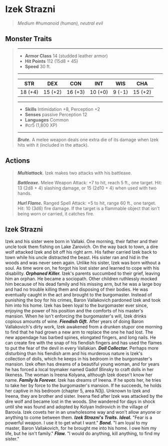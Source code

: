# Izek Strazni
>*Medium #humanoid (human), neutral evil*
## Monster Traits
>___
>- **Armor Class** 14 (studded leather armor)
>- **Hit Points** 112 (15d8 + 45)
>- **Speed** 30 ft.
>___
>|STR|DEX|CON|INT|WIS|CHA|
>|:---:|:---:|:---:|:---:|:---:|:---:|
>|18 (+4)|15 (+2)|16 (+3)|10 (+0)|9 (-1)|15 (+2)|
>___
>- **Skills** Intimidation +8, Perception +2
>- **Senses** passive Perception 12
>- **Languages** Common
>- #cr5 (1,800 XP)
>___
>***Brute.*** A melee weapon deals one extra die of its damage when Izek hits with it (included in the attack).  
>
## Actions
>***Multiattack.*** Izek makes two attacks with his battleaxe.  
>
>***Battleaxe.*** Melee Weapon Attack: +7 to hit, reach 5 ft., one target. Hit: 13 (2d8 + 4) slashing damage, or 15 (2d10 + 4) when used with two hands.  
>
>***Hurl Flame.*** Ranged Spell Attack: +5 to hit, range 60 ft., one target. Hit: 10 (3d6) fire damage. If the target is a flammable object that isn't being worn or carried, it catches fire.
## Izek Strazni
Izek and his sister were born in Vallaki. One morning, their father and their uncle took them fishing on Lake Zarovich. On the way back to town, a dire wolf attacked Izek and bit off his right arm. His father carried Izek back to town while his uncle distracted the beast. His sister ran and hid in the woods and was never seen again.
Unlike his sister, Izek was born without a soul. As time wore on, he forgot his lost sister and learned to cope with his disability.
***Orphaned Killer.*** Izek's parents succumbed to their grief, leaving him an orphan. He became a sociopath. Other children ruthlessly mocked him because of his dead family and his missing arm, but he was a large boy and had no trouble killing them and disposing of their bodies. He was eventually caught in the act and brought to the burgomaster. Instead of punishing the boy for his crimes, Baron Vallakovich pardoned Izek and took him into his home. Izek has been loyal to the burgomaster ever since, enjoying the power of his position and the comforts of his master's mansion. When he isn't enforcing the burgomaster's will, Izek drinks copious amounts of wine.
***Fiendish Gift.*** After years of doing Baron Vallakovich's dirty work, Izek awakened from a drunken stupor one morning to find that he had grown a new arm to replace the one he had lost.
The new appendage has barbed spines, elongated fingers, and long nails. He can create fire with the snap of his fiendish fingers and has used the flames to put the fear of the devil in every Vallakian.
***Doll Collector.*** Perhaps more disturbing than his fiendish arm and his murderous nature is Izek's collection of dolls, which he keeps in his bedroom in the burgomaster's mansion. Izek often has dreams of a beautiful young woman, and for years he has forced a local toymaker named Gadof Blinsky to craft dolls in her likeness. The woman is Ireena Kolyana, although Izek doesn't know her name.
***Family Is Forever.*** Izek has dreams of Ireena. If he spots her, he tries to take her by force to the burgomaster's mansion. If he succeeds, he holds her captive in his bedroom (chapter 5, area N3j). Unknown to Izek and Ireena, they are brother and sister. Ireena fled after Izek was attacked by the dire wolf and became lost in the woods. She wandered for days in shock until she was found and adopted by Kolyan Indirovich in the village of Barovia. Izek covets her in an unwholesome way and won't allow anyone or anything to come between them.
***Izek Strazni's Traits.*** ***Ideal.*** "Fear is a powerful weapon. I use it to get what I want."
***Bond.*** "I am loyal to my master, Baron Vallakovich, for he brought me into his home. I owe him my life, but he isn't family."
***Flaw.*** "I would do anything, kill anything, to find my sister."